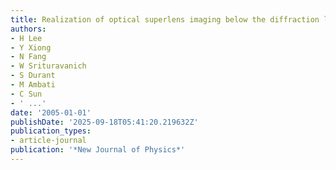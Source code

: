 ```yaml
---
title: Realization of optical superlens imaging below the diffraction limit
authors:
- H Lee
- Y Xiong
- N Fang
- W Srituravanich
- S Durant
- M Ambati
- C Sun
- ' ...'
date: '2005-01-01'
publishDate: '2025-09-18T05:41:20.219632Z'
publication_types:
- article-journal
publication: '*New Journal of Physics*'
---
```

